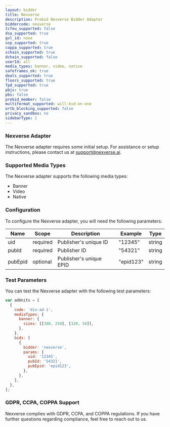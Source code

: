 ```yaml
---
layout: bidder
title: Nexverse
description: Prebid Nexverse Bidder Adapter
biddercode: nexverse
tcfeu_supported: false
dsa_supported: true
gvl_id: none
usp_supported: true
coppa_supported: true
schain_supported: true
dchain_supported: false
userId: all
media_types: banner, video, native
safeframes_ok: true
deals_supported: true
floors_supported: true
fpd_supported: true
pbjs: true
pbs: false
prebid_member: false
multiformat_supported: will-bid-on-one
ortb_blocking_supported: false
privacy_sandbox: no
sidebarType: 1
---
```



### Nexverse Adapter

The Nexverse adapter requires some initial setup. For assistance or setup instructions, please contact us at [support@nexverse.ai](mailto:support@nexverse.ai).

### Supported Media Types

The Nexverse adapter supports the following media types:

- Banner
- Video
- Native

### Configuration

To configure the Nexverse adapter, you will need the following parameters:

| Name   | Scope    | Description              | Example    | Type   |
|--------|----------|--------------------------|------------|--------|
| uid    | required | Publisher's unique ID     | "12345"    | string |
| pubId | required | Publisher ID              | "54321"    | string |
| pubEpid   | optional | Publisher's unique EPID   | "epid123"  | string |

### Test Parameters

You can test the Nexverse adapter with the following test parameters:

```javascript
var adUnits = [
  {
    code: 'div-ad-1',
    mediaTypes: {
      banner: {
        sizes: [[300, 250], [320, 50]],
      },
    },
    bids: [
      {
        bidder: 'nexverse',
        params: {
          uid: '12345',
          pubId: '54321',
          pubEpid: 'epid123',
        },
      },
    ],
  },
];
```

### GDPR, CCPA, COPPA Support

Nexverse complies with GDPR, CCPA, and COPPA regulations. If you have further questions regarding compliance, feel free to reach out to us.

